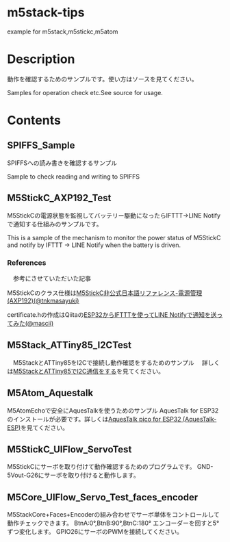 # m5stack-tips
 example for m5stack,m5stickc,m5atom

# Description
 動作を確認するためのサンプルです。使い方はソースを見てください。

 Samples for operation check etc.See source for usage.

# Contents
## SPIFFS_Sample
 SPIFFSへの読み書きを確認するサンプル

Sample to check reading and writing to SPIFFS

## M5StickC_AXP192_Test
 M5StickCの電源状態を監視してバッテリー駆動になったらIFTTT→LINE Notifyで通知する仕組みのサンプルです。

This is a sample of the mechanism to monitor the power status of M5StickC and notify by IFTTT → LINE Notify when the battery is driven.
### References
　参考にさせていただいた記事

 M5StickCのクラス仕様は[M5StickC非公式日本語リファレンス-電源管理(AXP192)](https://lang-ship.com/reference/unofficial/M5StickC/Class/AXP192/)[(@tnkmasayuki)](https://twitter.com/tnkmasayuki)

 certificate.hの作成はQiitaの[ESP32からIFTTTを使ってLINE Notifyで通知を送ってみた](https://qiita.com/mascii/items/4c366ad4709469d5fda9)[(@mascii)](https://qiita.com/mascii)

## M5Stack_ATTiny85_I2CTest
　M5StackとATTiny85をI2Cで接続し動作確認をするためのサンプル
　詳しくは[M5StackとATTiny85でI2C通信をする](https://raspberrypi.mongonta.com/howto-connect-m5stack-and-attiny85-via-i2c/)を見てください。

## M5Atom_Aquestalk
  M5AtomEchoで安全にAquesTalkを使うためのサンプル
  AquesTalk for ESP32のインストールが必要です。詳しくは[AquesTalk pico for ESP32
(AquesTalk-ESP)](https://www.a-quest.com/products/aquestalk_pico_esp32.html)を見てください。

## M5StickC_UIFlow_ServoTest
  M5StickCにサーボを取り付けて動作確認するためのプログラムです。
  GND-5Vout-G26にサーボを取り付けると動作します。

## M5Core_UIFlow_Servo_Test_faces_encoder
  M5StackCore+Faces+Encoderの組み合わせでサーボ単体をコントロールして動作チェックできます。
  BtnA:0°,BtnB:90°,BtnC:180°
  エンコーダーを回すと5°ずつ変化します。
  GPIO26にサーボのPWMを接続してください。
